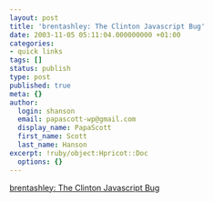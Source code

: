 ```yaml
---
layout: post
title: 'brentashley: The Clinton Javascript Bug'
date: 2003-11-05 05:11:04.000000000 +01:00
categories:
- quick links
tags: []
status: publish
type: post
published: true
meta: {}
author:
  login: shanson
  email: papascott-wp@gmail.com
  display_name: PapaScott
  first_name: Scott
  last_name: Hanson
excerpt: !ruby/object:Hpricot::Doc
  options: {}
---
```

<p><a title="Error: 'is' is undefined" href="http://www.ashleyit.com/blogs/brentashley/archives/000506.html">brentashley: The Clinton Javascript Bug</a></p>
